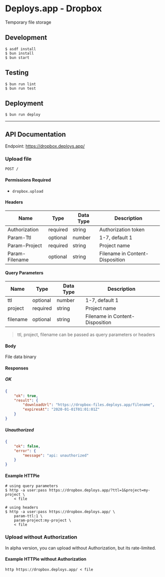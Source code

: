 # Deploys.app - Dropbox

Temporary file storage

## Development

```shell
$ asdf install
$ bun install
$ bun start
```

## Testing

```shell
$ bun run lint
$ bun run test
```

## Deployment

```shell
$ bun run deploy
```

---

## API Documentation

Endpoint: https://dropbox.deploys.app/

### Upload file

`POST /`

#### Permissions Required

- `dropbox.upload`

#### Headers

| Name           | Type     | Data Type | Description                     |
|----------------|----------|-----------|---------------------------------|
| Authorization  | required | string    | Authorization token             |
| Param-Ttl      | optional | number    | 1-7, default 1                  |
| Param-Project  | required | string    | Project name                    |
| Param-Filename | optional | string    | Filename in Content-Disposition |

#### Query Parameters

| Name     | Type     | Data Type | Description                     |
|----------|----------|-----------|---------------------------------|
| ttl      | optional | number    | 1-7, default 1                  |
| project  | required | string    | Project name                    |
| filename | optional | string    | Filename in Content-Disposition |

> ttl, project, filename can be passed as query parameters or headers

#### Body

File data binary

#### Responses

##### OK

```json
{
	"ok": true,
	"result": {
		"downloadUrl": "https://dropbox-files.deploys.app/filename",
		"expiresAt": "2020-01-01T01:01:01Z"
	}
}
```

##### Unauthorized

```json
{
	"ok": false,
	"error": {
		"message": "api: unauthorized"
	}
}
```

#### Example HTTPie

```shell
# using query parameters
$ http -a user:pass https://dropbox.deploys.app/?ttl=1&project=my-project \
	< file

# using headers
$ http -a user:pass https://dropbox.deploys.app/ \
	param-ttl:1 \
	param-project:my-project \
	< file
```

### Upload without Authorization

In alpha version, you can upload without Authorization, but its rate-limited.

#### Example HTTPie without Authorization

```shell
http https://dropbox.deploys.app/ < file
```
